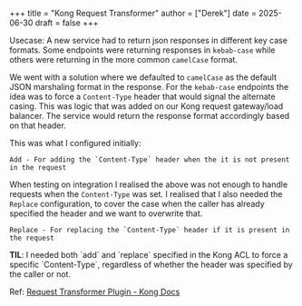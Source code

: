 +++
title = "Kong Request Transformer"
author = ["Derek"]
date = 2025-06-30
draft = false
+++

Usecase: A new service had to return json responses in different key case formats. Some endpoints were returning responses in `kebab-case` while others were returning in the more common `camelCase` format.

We went with a solution where we defaulted to `camelCase` as the default JSON marshaling format in the response. For the `kebab-case` endpoints the idea was to force a `Content-Type` header that would signal the alternate casing. This was logic that was added on our Kong request gateway/load balancer. The service would return the response format accordingly based on that header.

This was what I configured initially:

```nil
Add - For adding the `Content-Type` header when the it is not present in the request
```

When testing on integration I realised the above was not enough to handle requests when the `Content-Type` was set. I realised that I also needed the `Replace` configuration, to cover the case when the caller has already specified the header and we want to overwrite that.

```nil
Replace - For replacing the `Content-Type` header if it is present in the request
```

****TIL****: I needed both \`add\` and \`replace\` specified in the Kong ACL to force a specific \`Content-Type\`, regardless of whether the header was specified by the caller or not.

Ref: [Request Transformer Plugin - Kong Docs](https://developer.konghq.com/plugins/request-transformer)
